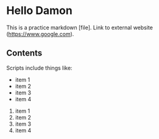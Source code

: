 # Hello Damon

This is a practice markdown [file]. Link to external website (https://www.google.com).

## Contents

Scripts include things like:

* item 1
* item 2
* item 3
* item 4

1. item 1
2. item 2
3. item 3
4. item 4
